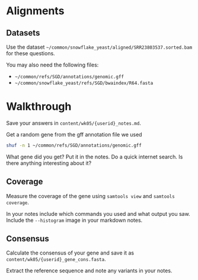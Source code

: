# Alignments

## Datasets

Use the dataset `~/common/snowflake_yeast/aligned/SRR23803537.sorted.bam` for these questions.

You may also need the following files:
* `~/common/refs/SGD/annotations/genomic.gff`
* `~/common/snowflake_yeast/refs/SGD/bwaindex/R64.fasta`

# Walkthrough

Save your answers in `content/wk05/{userid}_notes.md`.

Get a random gene from the gff annotation file we used

```bash
shuf -n 1 ~/common/refs/SGD/annotations/genomic.gff
```

What gene did you get?
Put it in the notes.
Do a quick internet search. Is there anything interesting about it?


## Coverage

Measure the coverage of the gene using `samtools view` and `samtools coverage`.

In your notes include which commands you used and what output you saw.
Include the `--histogram` image in your markdown notes.

## Consensus

Calculate the consensus of your gene and save it as `content/wk05/{userid}_gene_cons.fasta`.

Extract the reference sequence and note any variants in your notes.